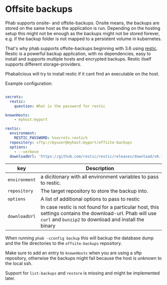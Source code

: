 # Offsite backups

Phab supports onsite- and offsite-backups. Onsite means, the backups are stored on the same host as the application is run. Depending on the hosting setup this might not be enough as the backups might not be stored forever, e.g. if the backup folder is not mapped to a persistent volume in kubernetes.

That's why phab supports offsite-backups beginning with 3.6 using [restic](https://restic.readthedocs.io/en/latest/index.html). Restic is a powerful backup application, with no dependencies, easy to install and supports multiple hosts and encrypted backups. Restic itself supports different storage-providers.

Phabalicious will try to install restic if it cant find an executable on the host.

Example configuration:

```yaml

secrets:
  restic:
    question: What is the password for restic

knownHosts:
    - myhost:myport

restic:
  environment:
    RESTIC_PASSWORD: %secrets.restic%
  repository: sftp://myuser@myhost:myport/offsite-backups
  options:
    - --verbose
  downloadUrl: 'https://github.com/restic/restic/releases/download/v0.12.0/restic_0.12.0_linux_amd64.bz2'
```

| key           | Description                                                     |
|---------------|-----------------------------------------------------------------|
| `environment` | a dicitionary with all environment variables to pass to restic. |
| `repository`  | The target repository to store the backup into.                 |
| `options`     | A list of additional options to pass to restic                  |
| `downloadUrl` | In case restic is not found for a particular host, this settings contains the download-url. Phab will use `curl` and `bunzip2` to download and install the binary |


When running `phab -cconfig backup` this will backup the database dump and the file directories to the `offsite-backups` repository.

Make sure to add an entry to `knownHosts` when you are using a sftp repository, otherwise the backups might fail because the host is unknown to the local ssh.


Support for `list-backups` and `restore` is missing and might be implemented later.
